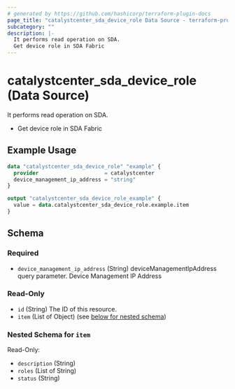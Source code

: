 ```yaml
---
# generated by https://github.com/hashicorp/terraform-plugin-docs
page_title: "catalystcenter_sda_device_role Data Source - terraform-provider-catalystcenter"
subcategory: ""
description: |-
  It performs read operation on SDA.
  Get device role in SDA Fabric
---
```


# catalystcenter_sda_device_role (Data Source)

It performs read operation on SDA.

- Get device role in SDA Fabric

## Example Usage

```terraform
data "catalystcenter_sda_device_role" "example" {
  provider                     = catalystcenter
  device_management_ip_address = "string"
}

output "catalystcenter_sda_device_role_example" {
  value = data.catalystcenter_sda_device_role.example.item
}
```

<!-- schema generated by tfplugindocs -->
## Schema

### Required

- `device_management_ip_address` (String) deviceManagementIpAddress query parameter. Device Management IP Address

### Read-Only

- `id` (String) The ID of this resource.
- `item` (List of Object) (see [below for nested schema](#nestedatt--item))

<a id="nestedatt--item"></a>
### Nested Schema for `item`

Read-Only:

- `description` (String)
- `roles` (List of String)
- `status` (String)

